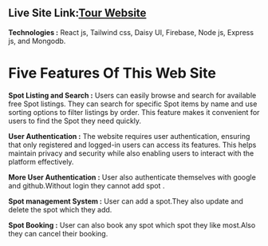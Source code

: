 
## Live Site Link:[Tour Website](https://tour-a10.web.app/)
**Technologies :** React js, Tailwind css, Daisy UI, Firebase, Node js, Express js, and Mongodb.

# Five Features Of This Web Site

**Spot Listing and Search :** Users can easily browse and search for available free Spot listings. They can search for specific Spot items by name and use sorting options to filter listings by order. This feature makes it convenient for users to find the Spot they need quickly.

**User Authentication :** The website requires user authentication, ensuring that only registered and logged-in users can access its features. This helps maintain privacy and security while also enabling users to interact with the platform effectively.

**More User Authentication :** User also authenticate themselves with google and github.Without login they cannot add spot .

**Spot management System :** User can add a spot.They also update and delete the spot which they add.

**Spot Booking :** User can also book any spot which spot they like most.Also they can cancel their booking.

